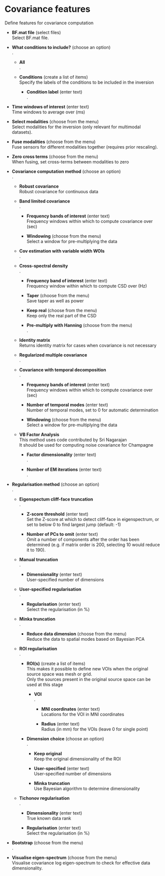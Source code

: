 # Covariance features  
Define features for covariance computation   

* **BF.mat file** (select files)  
Select BF.mat file.   

* **What conditions to include?** (choose an option)  
.   

    * **All**   
    .   

    * **Conditions** (create a list of items)  
    Specify the labels of the conditions to be included in the inversion   

        * **Condition label** (enter text)  
        .   

* **Time windows of interest** (enter text)  
Time windows to average over (ms)   

* **Select modalities** (choose from the menu)  
Select modalities for the inversion (only relevant for multimodal datasets).   

* **Fuse modalities** (choose from the menu)  
Fuse sensors for different modalities together (requires prior rescaling).   

* **Zero cross terms** (choose from the menu)  
When fusing, set cross-terms between modalities to zero   

* **Covariance computation method** (choose an option)  
.   

    * **Robust covariance**   
    Robust covariance for continuous data   

    * **Band limited covariance**   
    .   

        * **Frequency bands of interest** (enter text)  
        Frequency windows within which to compute covariance over (sec)   

        * **Windowing** (choose from the menu)  
        Select a window for pre-multiplying the data   

    * **Cov estimation with variable width WOIs**   
    .   

    * **Cross-spectral density**   
    .   

        * **Frequency band of interest** (enter text)  
        Frequency window within which to compute CSD over (Hz)   

        * **Taper** (choose from the menu)  
        Save taper as well as power   

        * **Keep real** (choose from the menu)  
        Keep only the real part of the CSD   

        * **Pre-multiply with Hanning** (choose from the menu)  
        .   

    * **Identity matrix**   
    Returns identity matrix for cases when covariance is not necessary   

    * **Regularized multiple covariance**   
    .   

    * **Covariance with temporal decomposition**   
    .   

        * **Frequency bands of interest** (enter text)  
        Frequency windows within which to compute covariance over (sec)   

        * **Number of temporal modes** (enter text)  
        Number of temporal modes, set to 0 for automatic determination   

        * **Windowing** (choose from the menu)  
        Select a window for pre-multiplying the data   

    * **VB Factor Analysis**   
    This method uses code contributed by Sri Nagarajan   
    It should be used for computing noise covariance for Champagne   

        * **Factor dimensionality** (enter text)  
        .   

        * **Number of EM iterations** (enter text)  
        .   

* **Regularisation method** (choose an option)  
.   

    * **Eigenspectum cliff-face truncation**   
    .   

        * **Z-score threshold** (enter text)  
        Set the Z-score at which to detect cliff-face in eigenspectrum, or set to below 0 to find largest jump (default: -1)   

        * **Number of PCs to omit** (enter text)  
        Omit a number of components after the order has been determined (e.g. if matrix order is 200, selecting 10 would reduce it to 190).   

    * **Manual truncation**   
    .   

        * **Dimensionality** (enter text)  
        User-specified number of dimensions   

    * **User-specified regularisation**   
    .   

        * **Regularisation** (enter text)  
        Select the regularisation (in %)   

    * **Minka truncation**   
    .   

        * **Reduce data dimension** (choose from the menu)  
        Reduce the data to spatial modes based on Bayesian PCA   

    * **ROI regularisation**   
    .   

        * **ROI(s)** (create a list of items)  
        This makes it possible to define new VOIs when the original source space was mesh or grid.   
        Only the sources present in the original source space can be used at this stage   

            * **VOI**   
            .   

                * **MNI coordinates** (enter text)  
                Locations for the VOI in MNI coordinates   

                * **Radius** (enter text)  
                Radius (in mm) for the VOIs (leave 0 for single point)   

        * **Dimension choice** (choose an option)  
        .   

            * **Keep original**   
            Keep the original dimensionality of the ROI   

            * **User-specified** (enter text)  
            User-specified number of dimensions   

            * **Minka truncation**   
            Use Bayesian algorithm to determine dimensionality   

    * **Tichonov regularisation**   
    .   

        * **Dimensionality** (enter text)  
        True known data rank   

        * **Regularisation** (enter text)  
        Select the regularisation (in %)   

* **Bootstrap** (choose from the menu)  
.   

* **Visualise eigen-spectrum** (choose from the menu)  
Visualise covariance log eigen-spectrum to check for effective data dimensionality.   
